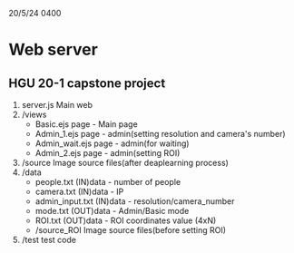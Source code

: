 20/5/24 0400 

Web server 
============================

HGU 20-1 capstone project
----------------------------
1. server.js    Main web
2. /views				
	* Basic.ejs    page - Main page 
	* Admin_1.ejs    page - admin(setting resolution and camera's number)
	* Admin_wait.ejs    page - admin(for waiting) 
	* Admin_2.ejs	page - admin(setting ROI)
3. /source    Image source files(after deaplearning process)
4. /data
	* people.txt    (IN)data - number of people
	* camera.txt    (IN)data - IP
	* admin_input.txt	(IN)data - resolution/camera_number
	* mode.txt	(OUT)data - Admin/Basic mode
	* ROI.txt    	(OUT)data - ROI coordinates value (4xN)
	* /source_ROI    Image source files(before setting ROI)
5. /test    test code

